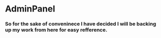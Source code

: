 # AdminPanel
### So for the sake of conveninece I have decided I will be backing up my work from here for easy refference.
